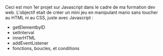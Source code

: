 Ceci est mon 1er projet sur Javascript dans le cadre de ma formation dev web.
L'objectif etait de créer un mini jeu en manipulant mario sans toucher au HTML ni au CSS, juste avec Javascript :

- getElementbyID
- setInterval
- innerHTML
- addEventListener
- fonctions, boucles, et conditions

